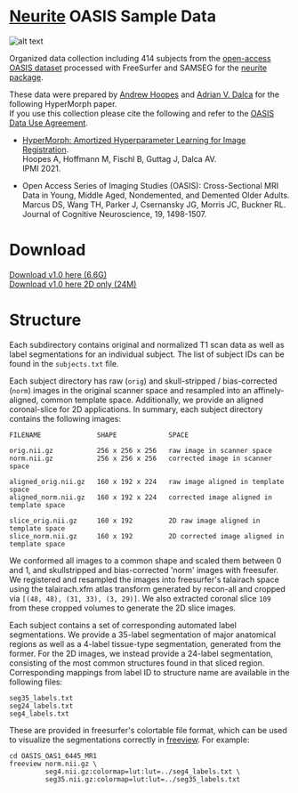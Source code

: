 # [Neurite](https://github.com/adalca/neurite) OASIS Sample Data

![alt text](https://surfer.nmr.mgh.harvard.edu/ftp/data/neurite/data/neurite-oasis-teaser.png)

Organized data collection including 414 subjects from the 
[open-access OASIS dataset](oasis-brains.org) processed with FreeSurfer and SAMSEG for the [neurite package](https://github.com/adalca/neurite). 

These data were prepared by [Andrew Hoopes](https://www.nmr.mgh.harvard.edu/user/3935749) and [Adrian V. Dalca](http://www.mit.edu/~adalca/) for the following HyperMorph paper.  
If you use this collection please cite the following and refer to the 
[OASIS Data Use Agreement](http://oasis-brains.org/#access).

 - [HyperMorph: Amortized Hyperparameter Learning for Image Registration](https://arxiv.org/abs/2101.01035).  
   Hoopes A, Hoffmann M, Fischl B, Guttag J, Dalca AV.   
   IPMI 2021.

  - Open Access Series of Imaging Studies (OASIS): Cross-Sectional MRI Data in Young, Middle Aged, Nondemented, and Demented Older Adults.  
    Marcus DS, Wang TH, Parker J, Csernansky JG, Morris JC, Buckner RL.  
    Journal of Cognitive Neuroscience, 19, 1498-1507.
    
# Download

[Download v1.0 here (6.6G)](http://surfer.nmr.mgh.harvard.edu/ftp/data/neurite/data/neurite-oasis.v1.0.tar)  
[Download v1.0 here 2D only (24M)](http://surfer.nmr.mgh.harvard.edu/ftp/data/neurite/data/neurite-oasis.2d.v1.0.tar)

# Structure

Each subdirectory contains original and normalized T1 scan data as well as
label segmentations for an individual subject. The list of subject IDs can
be found in the `subjects.txt` file.

Each subject directory has raw (`orig`) and skull-stripped / bias-corrected (`norm`)
images in the original scanner space and resampled into an affinely-aligned, common
template space. Additionally, we provide an aligned coronal-slice for 2D applications.
In summary, each subject directory contains the following images:

    FILENAME              SHAPE             SPACE

    orig.nii.gz           256 x 256 x 256   raw image in scanner space
    norm.nii.gz           256 x 256 x 256   corrected image in scanner space

    aligned_orig.nii.gz   160 x 192 x 224   raw image aligned in template space
    aligned_norm.nii.gz   160 x 192 x 224   corrected image aligned in template space

    slice_orig.nii.gz     160 x 192         2D raw image aligned in template space
    slice_norm.nii.gz     160 x 192         2D corrected image aligned in template space

We conformed all images to a common shape and scaled them between 0 and 1, and skullstripped and
bias-corrected 'norm' images with freesufer. We 
registered and resampled the images into freesurfer's talairach space using the talairach.xfm atlas
transform generated by recon-all and cropped via `[(48, 48), (31, 33), (3, 29)]`. We also extracted 
coronal slice `109` from these cropped volumes to generate the 2D slice images.

Each subject contains a set of corresponding automated label segmentations. 
We provide a 35-label segmentation of major anatomical regions as well as a 4-label tissue-type 
segmentation, generated from the former. For the 2D images, we instead provide a 24-label 
segmentation, consisting of the most common structures found in that sliced region. 
Corresponding mappings from label ID to structure name are available in the following files:

    seg35_labels.txt
    seg24_labels.txt
    seg4_labels.txt

These are provided in freesurfer's colortable file format, which can be used to
visualize the segmentations correctly in [freeview](https://surfer.nmr.mgh.harvard.edu/fswiki/FreeviewGuide/FreeviewIntroduction).
For example:

    cd OASIS_OAS1_0445_MR1
    freeview norm.nii.gz \
             seg4.nii.gz:colormap=lut:lut=../seg4_labels.txt \
             seg35.nii.gz:colormap=lut:lut=../seg35_labels.txt



